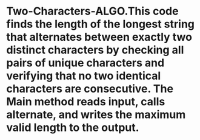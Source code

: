 # Two-Characters-ALGO.This code finds the length of the longest string that alternates between exactly two distinct characters by checking all pairs of unique characters and verifying that no two identical characters are consecutive. The Main method reads input, calls alternate, and writes the maximum valid length to the output.
